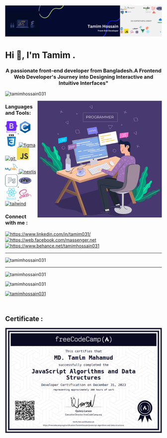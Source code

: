 ![logo](https://github.com/TamimHossain031/TamimHossain031/blob/main/Blue%20Dark%20and%20Dynamic%20Reddit%20Banner.png?raw=true)
<h1 align="left">Hi 👋, I'm Tamim .</h1>

<h3 align="center">A passionate front-end developer from Bangladesh.A Frontend Web Developer's Journey into Designing Interactive and Intuitive Interfaces"</h3>

<p align="left"> <img src="https://komarev.com/ghpvc/?username=tamimhossain031&label=Profile%20views&color=0e75b6&style=flat" alt="tamimhossain031" /> </p>
<div>
<img align='right' src='https://github.com/TamimHossain031/TamimHossain031/blob/main/2526393.jpg?raw=true' alt='aside-logo' width='400'/>
</div>




<h3 align="left" >Languages and Tools:</h3>
<p align="left"> <a href="https://getbootstrap.com" target="_blank" rel="noreferrer"> <img src="https://raw.githubusercontent.com/devicons/devicon/master/icons/bootstrap/bootstrap-plain-wordmark.svg" alt="bootstrap" width="40" height="40"/> </a> <a href="https://www.cprogramming.com/" target="_blank" rel="noreferrer"> <img src="https://raw.githubusercontent.com/devicons/devicon/master/icons/c/c-original.svg" alt="c" width="40" height="40"/> </a> <a href="https://www.w3schools.com/css/" target="_blank" rel="noreferrer"> <img src="https://raw.githubusercontent.com/devicons/devicon/master/icons/css3/css3-original-wordmark.svg" alt="css3" width="40" height="40"/> </a> <a href="https://www.figma.com/" target="_blank" rel="noreferrer"> <img src="https://www.vectorlogo.zone/logos/figma/figma-icon.svg" alt="figma" width="40" height="40"/> </a> <a href="https://git-scm.com/" target="_blank" rel="noreferrer"> <img src="https://www.vectorlogo.zone/logos/git-scm/git-scm-icon.svg" alt="git" width="40" height="40"/> </a> <a href="https://developer.mozilla.org/en-US/docs/Web/JavaScript" target="_blank" rel="noreferrer"> <img src="https://raw.githubusercontent.com/devicons/devicon/master/icons/javascript/javascript-original.svg" alt="javascript" width="40" height="40"/> </a> <a href="https://www.mysql.com/" target="_blank" rel="noreferrer"> <img src="https://raw.githubusercontent.com/devicons/devicon/master/icons/mysql/mysql-original-wordmark.svg" alt="mysql" width="40" height="40"/> </a> <a href="https://nextjs.org/" target="_blank" rel="noreferrer"> <img src="https://cdn.worldvectorlogo.com/logos/nextjs-2.svg" alt="nextjs" width="40" height="40"/> </a> <a href="https://www.photoshop.com/en" target="_blank" rel="noreferrer"> <img src="https://raw.githubusercontent.com/devicons/devicon/master/icons/photoshop/photoshop-line.svg" alt="photoshop" width="40" height="40"/> </a> <a href="https://www.php.net" target="_blank" rel="noreferrer"> <img src="https://raw.githubusercontent.com/devicons/devicon/master/icons/php/php-original.svg" alt="php" width="40" height="40"/> </a> <a href="https://reactjs.org/" target="_blank" rel="noreferrer"> <img src="https://raw.githubusercontent.com/devicons/devicon/master/icons/react/react-original-wordmark.svg" alt="react" width="40" height="40"/> </a> <a href="https://sass-lang.com" target="_blank" rel="noreferrer"> <img src="https://raw.githubusercontent.com/devicons/devicon/master/icons/sass/sass-original.svg" alt="sass" width="40" height="40"/> </a> <a href="https://tailwindcss.com/" target="_blank" rel="noreferrer"> <img src="https://www.vectorlogo.zone/logos/tailwindcss/tailwindcss-icon.svg" alt="tailwind" width="40" height="40"/> </a> </p>
<h3 align="left">Connect with me :</h3>
<p align="left">
<a href="https://linkedin.com/in/https://www.linkedin.com/in/tamim031/" target="blank"><img align="center" src="https://raw.githubusercontent.com/rahuldkjain/github-profile-readme-generator/master/src/images/icons/Social/linked-in-alt.svg" alt="https://www.linkedin.com/in/tamim031/" height="30" width="40" /></a>
<a href="https://fb.com/https://web.facebook.com/massenger.net" target="blank"><img align="center" src="https://raw.githubusercontent.com/rahuldkjain/github-profile-readme-generator/master/src/images/icons/Social/facebook.svg" alt="https://web.facebook.com/massenger.net" height="30" width="40" /></a>
<a href="https://www.behance.net/https://www.behance.net/tamimhossain031" target="blank"><img align="center" src="https://raw.githubusercontent.com/rahuldkjain/github-profile-readme-generator/master/src/images/icons/Social/behance.svg" alt="https://www.behance.net/tamimhossain031" height="30" width="40" /></a>
</p>
<hr/>
<p align="left"><img  src="https://github-readme-stats.vercel.app/api/top-langs?username=tamimhossain031&show_icons=true&locale=en&layout=compact" alt="tamimhossain031" /></p>
<hr/>
<p align="left">&nbsp;<img align="left" src="https://github-readme-stats.vercel.app/api?username=tamimhossain031&show_icons=true&locale=en" alt="tamimhossain031" /></p>

<p align="left"><img align="left" src="https://github-readme-streak-stats.herokuapp.com/?user=tamimhossain031&" alt="tamimhossain031" /></p>
<br/>
<p align="left"> <a href="https://github.com/ryo-ma/github-profile-trophy"><img src="https://github-profile-trophy.vercel.app/?username=tamimhossain031" alt="tamimhossain031" /></a> </p>
<br/>
<h2>Certificate : </h2>
<p align='left'><img src='https://github.com/TamimHossain031/TamimHossain031/blob/main/Snip%20-%20Settings%20freeCodeCamp.org%20Mozilla%20Firefo.png?raw=true' width='800'/></p>

